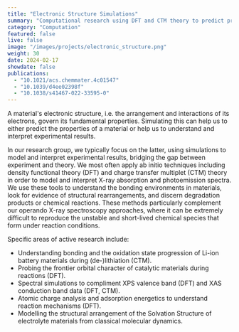 ```yaml
---
title: "Electronic Structure Simulations"
summary: "Computational research using DFT and CTM theory to predict properties and interpret experimental findings."
category: "Computation"
featured: false
live: false
image: "/images/projects/electronic_structure.png"
weight: 30
date: 2024-02-17
showdate: false
publications:
  - "10.1021/acs.chemmater.4c01547"
  - "10.1039/d4ee02398f"
  - "10.1038/s41467-022-33595-0"
---
```


A material's electronic structure, i.e. the arrangement and interactions of its electrons, govern its fundamental properties. Simulating this can help us to either predict the properties of a material or help us to understand and interpret experimental results.

In our research group, we typically focus on the latter, using simulations to model and interpret experimental results, bridging the gap between experiment and theory. We most often apply ab initio techniques including density functional theory (DFT) and charge transfer multiplet (CTM) theory in order to model and interpret X-ray absorption and photoemission spectra. We use these tools to understand the bonding environments in materials, look for evidence of structural rearrangements, and discern degradation products or chemical reactions. These methods particularly complement our operando X-ray spectroscopy approaches, where it can be extremely difficult to reproduce the unstable and short-lived chemical species that form under reaction conditions.

Specific areas of active research include:

- Understanding bonding and the oxidation state progression of Li-ion battery materials during (de-)lithiation (CTM).
- Probing the frontier orbital character of catalytic materials during reactions (DFT).
- Spectral simulations to compliment XPS valence band (DFT) and XAS conduction band data (DFT, CTM).
- Atomic charge analysis and adsorption energetics to understand reaction mechanisms (DFT).
- Modelling the structural arrangement of the Solvation Structure of electrolyte materials from classical molecular dynamics.